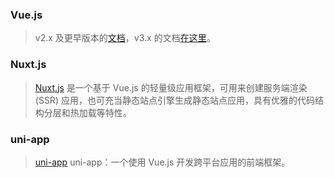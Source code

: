 ### Vue.js
>  v2.x 及更早版本的[文档](https://cn.vuejs.org/)，v3.x 的文档[在这里](https://v3.cn.vuejs.org/)。

### Nuxt.js
>  [Nuxt.js](https://www.nuxtjs.cn/) 是一个基于 Vue.js 的轻量级应用框架，可用来创建服务端渲染 (SSR) 应用，也可充当静态站点引擎生成静态站点应用，具有优雅的代码结构分层和热加载等特性。

### uni-app
> [uni-app](https://uniapp.dcloud.io/) uni-app：一个使用 Vue.js 开发跨平台应用的前端框架。
